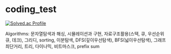 # coding_test
[![Solved.ac Profile](http://mazassumnida.wtf/api/v2/generate_badge?boj=wldud2550)](https://solved.ac/wldud2550)

Algorithms: 문자열탐색과 해싱, 시뮬레이션과 구현, 자료구조활용(스택, 큐, 우선순위큐, 데크), 그리디, sorting, 이분탐색, DFS(깊이우선탐색), BFS(넓이우선탐색), 그래프최단거리, 트리, 다이나믹, 비트마스크, prefix sum
